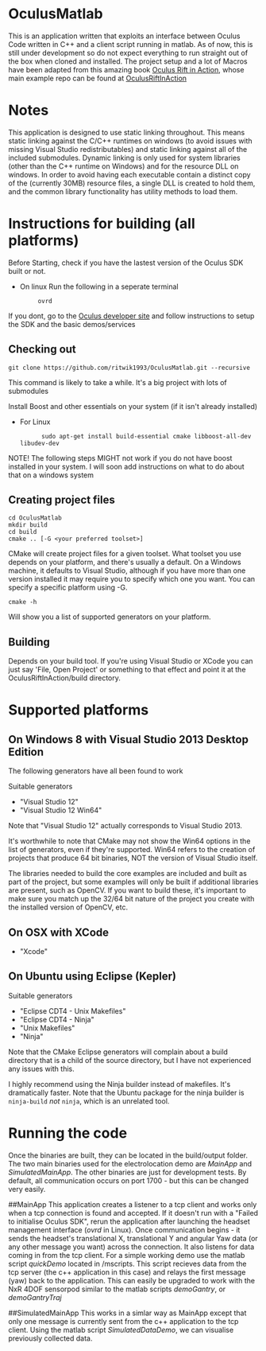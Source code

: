 OculusMatlab
==================

This is an application written that exploits an interface between Oculus Code written in C++ and a client script running in matlab. As of now, this is still under development so do not expect everything to run straight out of the box when cloned and installed. The project setup and a lot of Macros have been adapted from this amazing book [Oculus Rift in Action](http://oculusriftinaction.com), whose main example repo can be found at [OculusRiftInAction](https://github.com/OculusRiftInAction/OculusRiftInAction)

# Notes

This application is designed to use static linking throughout.  This means static linking against the C/C++ runtimes 
on windows (to avoid issues with missing Visual Studio redistributables) and static linking against all of the 
included submodules.  Dynamic linking is only used for system libraries (other than the C++ runtime on Windows) and 
for the resource DLL on windows.  In order to avoid having each executable contain a distinct copy of the (currently 
30MB) resource files, a single DLL is created to hold them, and the common library functionality has utility methods 
to load them.

# Instructions for building (all platforms)

Before Starting, check if you have the lastest version of the Oculus SDK built or not. 
 - On linux
Run the following in a seperate terminal

			ovrd

If you dont, go to the [Oculus developer site](https://developer.oculus.com/)  and follow instructions to setup the SDK and the basic demos/services
## Checking out 

	git clone https://github.com/ritwik1993/OculusMatlab.git --recursive

This command is likely to take a while. It's a big project with lots of submodules

Install Boost and other essentials on your system (if it isn't already installed)

 - For Linux

	      	 sudo apt-get install build-essential cmake libboost-all-dev libudev-dev

		 
NOTE! The following steps MIGHT not work if you do not have boost installed in your system. I will soon add instructions on what to do about that on a windows system

## Creating project files

	cd OculusMatlab
	mkdir build
	cd build
	cmake .. [-G <your preferred toolset>]

CMake will create project files for a given toolset.  What toolset you use depends on your platform, and there's usually a 
default.  On a Windows machine, it defaults to Visual Studio, although if you have more than one version installed it may 
require you to specify which one you want.  You can specify a specific platform using -G.  

    cmake -h

Will show you a list of supported generators on your platform.

## Building

Depends on your build tool.  If you're using Visual Studio or XCode you can just say 'File, Open Project' or something to that effect and point it at the OculusRiftInAction/build directory.  

# Supported platforms

## On Windows 8 with Visual Studio 2013 Desktop Edition

The following generators have all been found to work

Suitable generators

* "Visual Studio 12" 
* "Visual Studio 12 Win64" 

Note that "Visual Studio 12" actually corresponds to Visual Studio 2013.  

It's worthwhile to note that CMake may not show the Win64 options in the list of generators, even if they're supported.
Win64 refers to the creation of projects that produce 64 bit binaries, NOT the version of Visual Studio itself. 

The libraries needed to build the core examples are included and built as part of the project, but some examples will 
only be built if additional libraries are present, such as OpenCV.  If you want to build these, it's important to make 
sure you match up the 32/64 bit nature of the project you create with the installed version of OpenCV, etc.  

## On OSX with XCode

* "Xcode"

## On Ubuntu using Eclipse (Kepler) 

Suitable generators

* "Eclipse CDT4 - Unix Makefiles"
* "Eclipse CDT4 - Ninja"
* "Unix Makefiles"
* "Ninja"

Note that the CMake Eclipse generators will complain about a build directory that is a child of the source directory, 
but I have not experienced any issues with this. 

I highly recommend using the Ninja builder instead of makefiles.  It's dramatically faster.  Note that the Ubuntu package for the ninja builder is `ninja-build` *not* `ninja`, which is an unrelated tool.  

# Running the code

Once the binaries are built, they can be located in the build/output folder. The two main binaries used for the electrolocation demo are *MainApp* and *SimulatedMainApp*. The other binaries are just for development tests. By default, all communication occurs on port 1700 - but this can be changed very easily.

##MainApp
This application creates a listener to a tcp client and works only when a tcp connection is found and accepted. If it doesn't run with a "Failed to initialise Oculus SDK", rerun the application after launching the headset management interface (*ovrd* in Linux). Once communication begins - it sends the headset's translational X, translational Y and angular Yaw data (or any other message you want) across the connection. It also listens for data coming in from the tcp client. For a simple working demo use the matlab script *quickDemo* located in /mscripts. This script recieves data from the tcp server (the c++ application in this case) and relays the first message (yaw) back to the application. This can easily be upgraded to work with the NxR 4DOF sensorpod similar to the matlab scripts  *demoGantry*, or *demoGantryTraj*

##SimulatedMainApp
This works in a simlar way as MainApp except that only one message is currently sent from the c++ application to the tcp client. Using the matlab script *SimulatedDataDemo*, we can visualise previously collected data.
